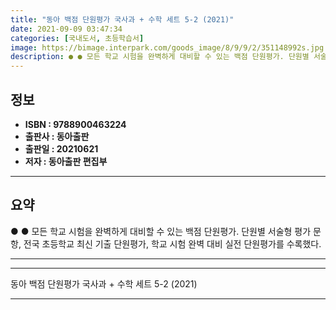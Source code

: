 ```yaml
---
title: "동아 백점 단원평가 국사과 + 수학 세트 5-2 (2021)"
date: 2021-09-09 03:47:34
categories: [국내도서, 초등학습서]
image: https://bimage.interpark.com/goods_image/8/9/9/2/351148992s.jpg
description: ● ● 모든 학교 시험을 완벽하게 대비할 수 있는 백점 단원평가. 단원별 서술형 평가 문항, 전국 초등학교 최신 기출 단원평가, 학교 시험 완벽 대비 실전 단원평가를 수록했다.
---
```


## **정보**

- **ISBN : 9788900463224**
- **출판사 : 동아출판**
- **출판일 : 20210621**
- **저자 : 동아출판 편집부**

------



## **요약**

●  ●  모든 학교 시험을 완벽하게 대비할 수 있는 백점 단원평가. 단원별 서술형 평가 문항, 전국 초등학교 최신 기출 단원평가, 학교 시험 완벽 대비 실전 단원평가를 수록했다.

------



------


동아 백점 단원평가 국사과 + 수학 세트 5-2 (2021) 

------


